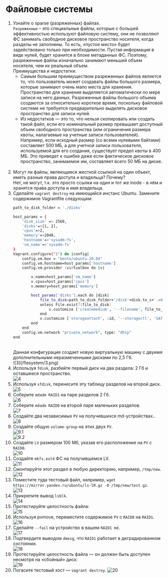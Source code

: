 # Файловые системы
1. Узнайте о sparse (разряженных) файлах.
    <br/>
    `Разреженные` – это специальные файлы, которые с большей эффективностью используют файловую систему, они не позволяют ФС занимать свободное дисковое пространство носителя, когда разделы не заполнены. То есть, «пустое место» будет задействовано только при необходимости. Пустая информация в виде нулей, будет хранится в блоке метаданных ФС. Поэтому, разреженные файлы изначально занимают меньший объем носителя, чем их реальный объем.
    <br/>
    Преимущества и недостатки:
    <br/>
    * Самым большим преимуществом разреженных файлов является то, что пользователь может создавать файлы большого размера, которые занимают очень мало места для хранения. Пространство для хранения выделяется автоматически по мере записи на него данных. Разреженные файлы большого объема создаются за относительно короткое время, поскольку файловой системе не требуется предварительно выделять дисковое пространство для записи нулей.
    * Из недостатков — это то, что нельзя скопировать или создать такой файл, если его номинальный размер превышает доступный объем свободного пространства (или ограничения размера квоты, налагаемые на учетные записи пользователей). Например, если исходный размер (со всеми нулевыми байтами) составляет 500 МБ, а для учетной записи пользователя, используемой для его создания, существует предел квоты в 400 МБ. Это приведет к ошибке даже если фактическое дисковое пространство, занимаемое им, составляет всего 50 МБ на диске.
    <br/>
2. Могут ли файлы, являющиеся жесткой ссылкой на один объект, иметь разные права доступа и владельца? Почему?
    <br/>
    Нет, не могут, т.к. это просто ссылки на один и тот же inode - в нём и хранятся права доступа и имя владельца.
3. Сделайте `vagrant destroy` на имеющийся инстанс Ubuntu. Замените содержимое Vagrantfile следующим:
    <br/>
    ```bash
    path_to_disk_folder = './disks'

    host_params = {
        'disk_size' => 2560,
        'disks'=>[1, 2],
        'cpus'=>2,
        'memory'=>2048,
        'hostname'=>'sysadm-fs',
        'vm_name'=>'sysadm-fs'
    }
    Vagrant.configure("2") do |config|
        config.vm.box = "bento/ubuntu-20.04"
        config.vm.hostname=host_params['hostname']
        config.vm.provider :virtualbox do |v|

            v.name=host_params['vm_name']
            v.cpus=host_params['cpus']
            v.memory=host_params['memory']

            host_params['disks'].each do |disk|
                file_to_disk=path_to_disk_folder+'/disk'+disk.to_s+'.vdi'
                unless File.exist?(file_to_disk)
                    v.customize ['createmedium', '--filename', file_to_disk, '--size', host_params['disk_size']]
                end
                v.customize ['storageattach', :id, '--storagectl', 'SATA Controller', '--port', disk.to_s, '--device', 0, '--type', 'hdd', '--medium', file_to_disk]
            end
        end
        config.vm.network "private_network", type: "dhcp"
    end
    ```
    <br/>
    Данная конфигурация создает новую виртуальную машину с двуимя дополнительными неразмеченными дисками по 2,5 Гб.
    <br/>
    ![3](/flesystem/3.png)
    <br/>
4. Используя `fdisk`, разбейте первый диск на два раздела: 2 Гб и оставшееся пространство.
    <br/>
    ![4](/flesystem/4.png)
    <br/>
5. Используя `sfdisk`, перенесите эту таблицу разделов на второй диск.
    <br/>
    ![5](/flesystem/5.png)
    <br/>
6. Соберите `mdadm RAID1` на паре разделов 2 Гб.
    <br/>
    ![6](/flesystem/6.png)
    <br/>
7. Соберите `mdadm RAID0` на второй паре маленьких разделов.
    <br/>
    ![7](/flesystem/7.png)
    <br/>
8. Создайте два независимых `PV` на получившихся md-устройствах..
    <br/>
    ![8](/flesystem/8.png)
    <br/>
9. Создайте общую `volume-group` на этих двух `PV`.
    <br/>
    ![9.1](/flesystem/9.1.png)
    <br/>
    ![9.2](/flesystem/9.2.png)
10. Создайте `LV` размером 100 Мб, указав его расположение на `PV` с `RAID0`.
    <br/>
    ![10](/flesystem/10.png)
    <br/>
11. Создайте `mkfs.ext4` ФС на получившемся LV.
    <br/>
    ![11](/flesystem/11.png)
    <br/>
12. Смонтируйте этот раздел в любую директорию, например, `/tmp/new`.
    <br/>
    ![12](/flesystem/12.png)
    <br/>
13. Поместите туда тестовый файл, например, `wget https://mirror.yandex.ru/ubuntu/ls-lR.gz -O /tmp/new/test.gz`.
    <br/>
    ![13](/flesystem/13.png)
    <br/>
14. Прикрепите вывод `lsblk`.
    <br/>
    ![14](/flesystem/14.png)
    <br/>
15. Протестируйте целостность файла:
    <br/>
    ![15](/flesystem/15.png)
    <br/>
16. Используя pvmove, переместите содержимое `PV` с `RAID0` на `RAID1`.
    <br/>
    ![16](/flesystem/16.png)
    <br/>
17. Сделайте `--fail` на устройство в вашем `RAID1 md`.
    <br/>
    ![17](/flesystem/17.png)
    <br/>
18. Подтвердите выводом `dmesg`, что `RAID1` работает в деградированном состоянии.
    <br/>
    ![18](/flesystem/18.png)
    <br/>
19. Протестируйте целостность файла — он должен быть доступен несмотря на «сбойный» диск:
    <br/>
    ![19](/flesystem/19.png)
    <br/>
20. Погасите тестовый хост — `vagrant destroy`.
    ![20](/flesystem/20.png)